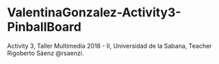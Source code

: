 # ValentinaGonzalez-Activity3-PinballBoard
Activity 3, Taller Multimedia 2018 - II, Universidad de la Sabana, Teacher Rigoberto Sáenz @rsaenzi.
